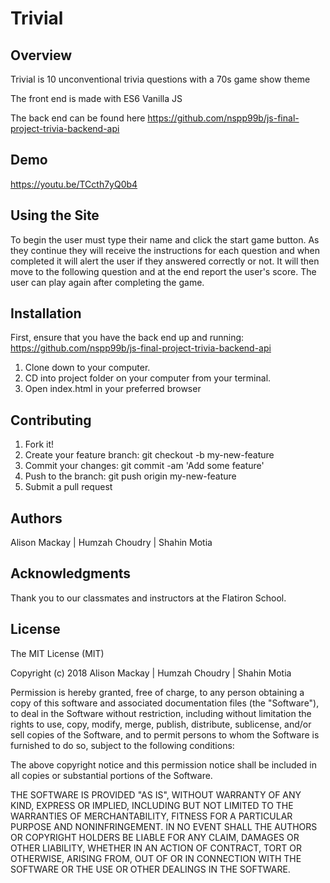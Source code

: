 # Trivial 

## Overview
Trivial is 10 unconventional trivia questions with a 70s game show theme

The front end is made with ES6 Vanilla JS

The back end can be found here https://github.com/nspp99b/js-final-project-trivia-backend-api

## Demo
https://youtu.be/TCcth7yQ0b4

## Using the Site
To begin the user must type their name and click the start game button. 
As they continue they will receive the instructions for each question and when completed it will alert the user if they answered correctly or not.
It will then move to the following question and at the end report the user's score.
The user can play again after completing the game.

## Installation 
First, ensure that you have the back end up and running: https://github.com/nspp99b/js-final-project-trivia-backend-api

1. Clone down to your computer. 
2. CD into project folder on your computer from your terminal.
3. Open index.html in your preferred browser

## Contributing 
1. Fork it!
2. Create your feature branch: git checkout -b my-new-feature
3. Commit your changes: git commit -am 'Add some feature'
4. Push to the branch: git push origin my-new-feature
5. Submit a pull request

## Authors
Alison Mackay | Humzah Choudry | Shahin Motia

## Acknowledgments
Thank you to our classmates and instructors at the Flatiron School.

## License 
The MIT License (MIT)

Copyright (c) 2018 Alison Mackay | Humzah Choudry | Shahin Motia

Permission is hereby granted, free of charge, to any person obtaining a copy of this software and associated documentation files (the "Software"), to deal in the Software without restriction, including without limitation the rights to use, copy, modify, merge, publish, distribute, sublicense, and/or sell copies of the Software, and to permit persons to whom the Software is furnished to do so, subject to the following conditions:

The above copyright notice and this permission notice shall be included in all copies or substantial portions of the Software.

THE SOFTWARE IS PROVIDED "AS IS", WITHOUT WARRANTY OF ANY KIND, EXPRESS OR IMPLIED, INCLUDING BUT NOT LIMITED TO THE WARRANTIES OF MERCHANTABILITY, FITNESS FOR A PARTICULAR PURPOSE AND NONINFRINGEMENT. IN NO EVENT SHALL THE AUTHORS OR COPYRIGHT HOLDERS BE LIABLE FOR ANY CLAIM, DAMAGES OR OTHER LIABILITY, WHETHER IN AN ACTION OF CONTRACT, TORT OR OTHERWISE, ARISING FROM, OUT OF OR IN CONNECTION WITH THE SOFTWARE OR THE USE OR OTHER DEALINGS IN THE SOFTWARE.

